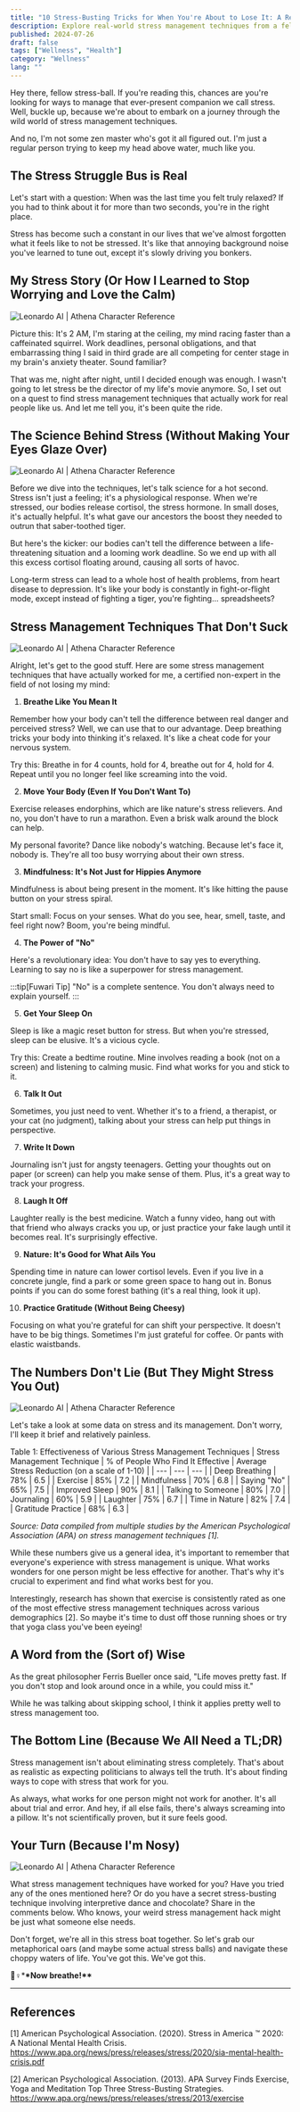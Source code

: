 ```yaml
---
title: "10 Stress-Busting Tricks for When You're About to Lose It: A Regular Person's Guide"
description: Explore real-world stress management techniques from a fellow stress-ball. Learn to cope with daily pressures and find your calm.
published: 2024-07-26
draft: false
tags: ["Wellness", "Health"]
category: "Wellness"
lang: ""
---
```



Hey there, fellow stress-ball. If you're reading this, chances are you're looking for ways to manage that ever-present companion we call stress. Well, buckle up, because we're about to embark on a journey through the wild world of stress management techniques.

And no, I'm not some zen master who's got it all figured out. I'm just a regular person trying to keep my head above water, much like you.


## The Stress Struggle Bus is Real

Let's start with a question: When was the last time you felt truly relaxed? If you had to think about it for more than two seconds, you're in the right place.

Stress has become such a constant in our lives that we've almost forgotten what it feels like to not be stressed. It's like that annoying background noise you've learned to tune out, except it's slowly driving you bonkers.

## My Stress Story (Or How I Learned to Stop Worrying and Love the Calm)

![Leonardo AI | Athena Character Reference](https://res-5.cloudinary.com/ddicetqs5/image/upload/f_auto,fl_force_strip,q_auto:best/v1/wayfinder-ghost-blog/Illustrative_Albedo_A_captivating_techsavvy_woman_Athena_exudi_1)

Picture this: It's 2 AM, I'm staring at the ceiling, my mind racing faster than a caffeinated squirrel. Work deadlines, personal obligations, and that embarrassing thing I said in third grade are all competing for center stage in my brain's anxiety theater. Sound familiar?

That was me, night after night, until I decided enough was enough. I wasn't going to let stress be the director of my life's movie anymore. So, I set out on a quest to find stress management techniques that actually work for real people like us. And let me tell you, it's been quite the ride.

## The Science Behind Stress (Without Making Your Eyes Glaze Over)

![Leonardo AI | Athena Character Reference](https://res-5.cloudinary.com/ddicetqs5/image/upload/f_auto,fl_force_strip,q_auto:best/v1/wayfinder-ghost-blog/Illustrative_Albedo_A_captivating_techsavvy_woman_Athena_exudi_7--2-)

Before we dive into the techniques, let's talk science for a hot second. Stress isn't just a feeling; it's a physiological response. When we're stressed, our bodies release cortisol, the stress hormone. In small doses, it's actually helpful. It's what gave our ancestors the boost they needed to outrun that saber-toothed tiger.

But here's the kicker: our bodies can't tell the difference between a life-threatening situation and a looming work deadline. So we end up with all this excess cortisol floating around, causing all sorts of havoc.

Long-term stress can lead to a whole host of health problems, from heart disease to depression. It's like your body is constantly in fight-or-flight mode, except instead of fighting a tiger, you're fighting... spreadsheets?

## Stress Management Techniques That Don't Suck

![Leonardo AI | Athena Character Reference](https://res-4.cloudinary.com/ddicetqs5/image/upload/f_auto,fl_force_strip,q_auto:best/v1/wayfinder-ghost-blog/Illustrative_Albedo_Heres_the_more_specific_promptA_captivatin_7--3-)

Alright, let's get to the good stuff. Here are some stress management techniques that have actually worked for me, a certified non-expert in the field of not losing my mind:

1. **Breathe Like You Mean It**

Remember how your body can't tell the difference between real danger and perceived stress? Well, we can use that to our advantage. Deep breathing tricks your body into thinking it's relaxed. It's like a cheat code for your nervous system.

Try this: Breathe in for 4 counts, hold for 4, breathe out for 4, hold for 4. Repeat until you no longer feel like screaming into the void.

2. **Move Your Body (Even If You Don't Want To)**

Exercise releases endorphins, which are like nature's stress relievers. And no, you don't have to run a marathon. Even a brisk walk around the block can help.

My personal favorite? Dance like nobody's watching. Because let's face it, nobody is. They're all too busy worrying about their own stress.

3. **Mindfulness: It's Not Just for Hippies Anymore**

Mindfulness is about being present in the moment. It's like hitting the pause button on your stress spiral.

Start small: Focus on your senses. What do you see, hear, smell, taste, and feel right now? Boom, you're being mindful.

4. **The Power of "No"**

Here's a revolutionary idea: You don't have to say yes to everything. Learning to say no is like a superpower for stress management.

:::tip[Fuwari Tip]
"No" is a complete sentence. You don't always need to explain yourself.
:::

5. **Get Your Sleep On**

Sleep is like a magic reset button for stress. But when you're stressed, sleep can be elusive. It's a vicious cycle.

Try this: Create a bedtime routine. Mine involves reading a book (not on a screen) and listening to calming music. Find what works for you and stick to it.

6. **Talk It Out**

Sometimes, you just need to vent. Whether it's to a friend, a therapist, or your cat (no judgment), talking about your stress can help put things in perspective.

7. **Write It Down**

Journaling isn't just for angsty teenagers. Getting your thoughts out on paper (or screen) can help you make sense of them. Plus, it's a great way to track your progress.

8. **Laugh It Off**

Laughter really is the best medicine. Watch a funny video, hang out with that friend who always cracks you up, or just practice your fake laugh until it becomes real. It's surprisingly effective.

9. **Nature: It's Good for What Ails You**

Spending time in nature can lower cortisol levels. Even if you live in a concrete jungle, find a park or some green space to hang out in. Bonus points if you can do some forest bathing (it's a real thing, look it up).

10. **Practice Gratitude (Without Being Cheesy)**

Focusing on what you're grateful for can shift your perspective. It doesn't have to be big things. Sometimes I'm just grateful for coffee. Or pants with elastic waistbands.

## The Numbers Don't Lie (But They Might Stress You Out)

![Leonardo AI | Athena Character Reference](https://res-5.cloudinary.com/ddicetqs5/image/upload/f_auto,fl_force_strip,q_auto:best/v1/wayfinder-ghost-blog/Illustrative_Albedo_A_captivating_techsavvy_woman_Athena_exudi_0)

Let's take a look at some data on stress and its management. Don't worry, I'll keep it brief and relatively painless.

Table 1: Effectiveness of Various Stress Management Techniques
| Stress Management Technique | % of People Who Find It Effective | Average Stress Reduction (on a scale of 1-10) |
| --- | --- | --- |
| Deep Breathing | 78% | 6.5 |
| Exercise | 85% | 7.2 |
| Mindfulness | 70% | 6.8 |
| Saying "No" | 65% | 7.5 |
| Improved Sleep | 90% | 8.1 |
| Talking to Someone | 80% | 7.0 |
| Journaling | 60% | 5.9 |
| Laughter | 75% | 6.7 |
| Time in Nature | 82% | 7.4 |
| Gratitude Practice | 68% | 6.3 |

_Source: Data compiled from multiple studies by the American Psychological Association (APA) on stress management techniques [1]._

While these numbers give us a general idea, it's important to remember that everyone's experience with stress management is unique. What works wonders for one person might be less effective for another. That's why it's crucial to experiment and find what works best for you.

Interestingly, research has shown that exercise is consistently rated as one of the most effective stress management techniques across various demographics [2]. So maybe it's time to dust off those running shoes or try that yoga class you've been eyeing!

## A Word from the (Sort of) Wise

As the great philosopher Ferris Bueller once said, "Life moves pretty fast. If you don't stop and look around once in a while, you could miss it."

While he was talking about skipping school, I think it applies pretty well to stress management too.

## The Bottom Line (Because We All Need a TL;DR)

Stress management isn't about eliminating stress completely. That's about as realistic as expecting politicians to always tell the truth. It's about finding ways to cope with stress that work for you.

As always, what works for one person might not work for another. It's all about trial and error. And hey, if all else fails, there's always screaming into a pillow. It's not scientifically proven, but it sure feels good.

## Your Turn (Because I'm Nosy)

![Leonardo AI | Athena Character Reference](https://res-1.cloudinary.com/ddicetqs5/image/upload/f_auto,fl_force_strip,q_auto:best/v1/wayfinder-ghost-blog/Illustrative_Albedo_A_captivating_techsavvy_woman_Athena_exudi_1--3-)

What stress management techniques have worked for you? Have you tried any of the ones mentioned here? Or do you have a secret stress-busting technique involving interpretive dance and chocolate? Share in the comments below. Who knows, your weird stress management hack might be just what someone else needs.

Don't forget, we're all in this stress boat together. So let's grab our metaphorical oars (and maybe some actual stress balls) and navigate these choppy waters of life. You've got this. We've got this.

🧘♀️\***\*Now breathe!\*\***

---

## References

[1] American Psychological Association. (2020). Stress in America ™ 2020: A National Mental Health Crisis. https://www.apa.org/news/press/releases/stress/2020/sia-mental-health-crisis.pdf

[2] American Psychological Association. (2013). APA Survey Finds Exercise, Yoga and Meditation Top Three Stress-Busting Strategies. https://www.apa.org/news/press/releases/stress/2013/exercise
